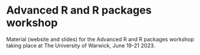 # Advanced R and R packages workshop

Material (website and slides) for the Advanced R and R packages workshop taking place at The University of Warwick, June 19-21 2023.
